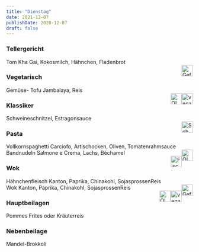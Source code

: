 ```yaml
---
title: "Dienstag"
date: 2021-12-07
publishDate: 2020-12-07
draft: false
---
```

### Tellergericht  
<div class="flex-container">
<div>Tom Kha Gai, Kokosmilch, Hähnchen, Fladenbrot</div><div margin-left="auto"><img loading="lazy" src="../images/Geflügel.png" style="float:right;" alt="Geflügel.png" height=30px></div></div>

### Vegetarisch  
<div class="flex-container">
<div>Gemüse- Tofu Jambalaya, Reis</div><div margin-left="auto"><img loading="lazy" src="../images/vegan.png" style="float:right;" alt="vegan.png" height=30px><img loading="lazy" src="../images/OLV.png" style="float:right;" alt="OLV.png" height=30px></div></div>

### Klassiker  
<div class="flex-container">
<div>Schweineschnitzel, Estragonsauce</div><div margin-left="auto"><img loading="lazy" src="../images/Schwein.png" style="float:right;" alt="Schwein.png" height=30px></div></div>

### Pasta  
<div class="flex-container">
<div>Vollkornspaghetti Carciofo, Artischocken, Oliven, Tomatenrahmsauce</div><div margin-left="auto"><img loading="lazy" src="../images/OLV.png" style="float:right;" alt="OLV.png" height=30px></div></div><div class="flex-container">
<div>Bandnudeln Salmone e Crema, Lachs, Béchamel</div><div margin-left="auto"><img loading="lazy" src="../images/Fisch.png" style="float:right;" alt="Fisch.png" height=30px></div></div>

### Wok  
<div class="flex-container">
<div>Hähnchenfleisch Kanton, Paprika, Chinakohl, SojasprossenReis</div><div margin-left="auto"><img loading="lazy" src="../images/Geflügel.png" style="float:right;" alt="Geflügel.png" height=30px></div></div><div class="flex-container">
<div>Wok Kanton, Paprika, Chinakohl, SojasprossenReis</div><div margin-left="auto"><img loading="lazy" src="../images/vegan.png" style="float:right;" alt="vegan.png" height=30px><img loading="lazy" src="../images/OLV.png" style="float:right;" alt="OLV.png" height=30px></div></div>

### Hauptbeilagen  
<div class="flex-container">
<div>Pommes Frites oder Kräuterreis </div><div margin-left="auto"></div></div>

### Nebenbeilage  
<div class="flex-container">
<div>Mandel-Brokkoli</div><div margin-left="auto"></div></div>

